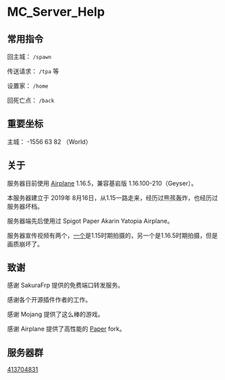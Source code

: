 # MC_Server_Help

## 常用指令

回主城： `/spawn`

传送请求： `/tpa` 等

设置家： `/home`

回死亡点： `/back`

## 重要坐标

主城： -1556 63 82 （World）

## 关于

服务器目前使用 [Airplane](https://airplane.gg) 1.16.5，兼容基岩版 1.16.100-210（Geyser）。

本服务器建立于 2019年 8月16日，从1.15一路走来，经历过熊孩轰炸，也经历过服务器坏档。

服务器端先后使用过 Spigot Paper Akarin Yatopia Airplane。

服务器宣传视频有两个，[一个](https://www.bilibili.com/video/av92946043)是1.15时期拍摄的，另一个是1.16.5时期拍摄，但是画质崩坏了。


## 致谢

感谢 SakuraFrp 提供的免费端口转发服务。

感谢各个开源插件作者的工作。

感谢 Mojang 提供了这么棒的游戏。

感谢 Airplane 提供了高性能的 [Paper](https://papermc.io/) fork。

## 服务器群

[413704831](https://jq.qq.com/?_wv=1027&k=mAshIWbC)
